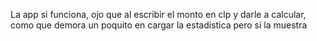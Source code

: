 La app si funciona, ojo que al escribir el monto en clp y darle a calcular, como que demora un poquito en cargar la estadística pero si la muestra
